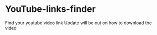 # YouTube-links-finder
 Find your youtube video link
 Update will be out on how to download the video
